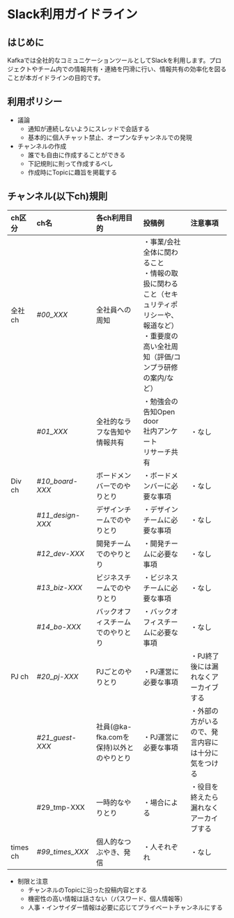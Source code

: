 # Slack利用ガイドライン

## はじめに
Kafkaでは全社的なコミュニケーションツールとしてSlackを利用します。プロジェクトやチーム内での情報共有・連絡を円滑に行い、情報共有の効率化を図ることが本ガイドラインの目的です。

## 利用ポリシー
- 議論
    - 通知が連続しないようにスレッドで会話する
    - 基本的に個人チャット禁止、オープンなチャンネルでの発現
- チャンネルの作成
    - 誰でも自由に作成することができる
    - 下記規則に則って作成するべし
    - 作成時にTopicに趣旨を掲載する

## チャンネル(以下ch)規則

|  **ch区分** | **ch名** | **各ch利用目的** | **投稿例** | **注意事項** |
| :--- | :--- | :--- | :--- | :--- |
|  全社ch | *#00_XXX* | 全社員への周知 | ・事業/会社全体に関わること<br/>・情報の取扱に関わること（セキュリティポリシーや、報道など）<br/>・重要度の高い全社周知（評価/コンプラ研修の案内/など） | 
|   | *#01_XXX* | 全社的なラフな告知や情報共有 | ・勉強会の告知Open door<br/>社内アンケート<br/>リサーチ共有 | ・なし |
|  Div ch | *#10_board-XXX* | ボードメンバーでのやりとり | ・ボードメンバーに必要な事項 | ・なし |
|   | *#11_design-XXX* | デザインチームでのやりとり | ・デザインチームに必要な事項 | ・なし |
|   | *#12_dev-XXX* | 開発チームでのやりとり | ・開発チームに必要な事項 | ・なし |
|   | *#13_biz-XXX* | ビジネスチームでのやりとり | ・ビジネスチームに必要な事項 | ・なし |
|   | *#14_bo-XXX* | バックオフィスチームでのやりとり | ・バックオフィスチームに必要な事項 | ・なし |
|  PJ ch | *#20_pj-XXX* | PJごとのやりとり | ・PJ運営に必要な事項 | ・PJ終了後には漏れなくアーカイブする |
|   | *#21_guest-XXX* | 社員(@ka-fka.comを保持)以外とのやりとり | ・PJ運営に必要な事項 | ・外部の方がいるので、発言内容には十分に気をつける |
|   | #29_tmp-XXX | 一時的なやりとり | ・場合による | ・役目を終えたら漏れなくアーカイブする |
|  times ch | *#99_times_XXX* | 個人的なつぶやき、発信 | ・人それぞれ | ・なし |


- 制限と注意
    - チャンネルのTopicに沿った投稿内容とする
    - 機密性の高い情報は話さない（パスワード、個人情報等）
    - 人事・インサイダー情報は必要に応じてプライベートチャンネルにする
        
